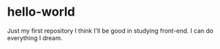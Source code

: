 # hello-world
Just my first repository
I think I'll be good in studying front-end.
 I can do everything I dream.
